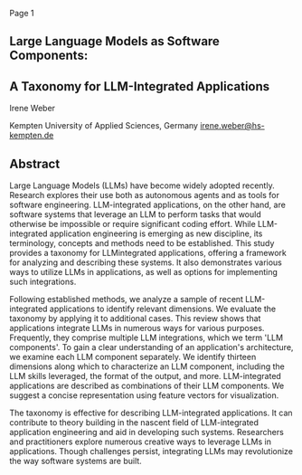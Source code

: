 Page 1

## Large Language Models as Software Components:

## A Taxonomy for LLM-Integrated Applications

Irene Weber

<!-- image -->

Kempten University of Applied Sciences, Germany irene.weber@hs-kempten.de

## Abstract

Large Language Models (LLMs) have become widely adopted recently. Research explores their use both as autonomous agents and as tools for software engineering. LLM-integrated applications, on the other hand, are software systems that leverage an LLM to perform tasks that would otherwise be impossible or require significant coding effort. While LLM-integrated application engineering is emerging as new discipline, its terminology, concepts and methods need to be established. This study provides a taxonomy for LLMintegrated applications, offering a framework for analyzing and describing these systems. It also demonstrates various ways to utilize LLMs in applications, as well as options for implementing such integrations.

Following established methods, we analyze a sample of recent LLM-integrated applications to identify relevant dimensions. We evaluate the taxonomy by applying it to additional cases. This review shows that applications integrate LLMs in numerous ways for various purposes. Frequently, they comprise multiple LLM integrations, which we term 'LLM components'. To gain a clear understanding of an application's architecture, we examine each LLM component separately. We identify thirteen dimensions along which to characterize an LLM component, including the LLM skills leveraged, the format of the output, and more. LLM-integrated applications are described as combinations of their LLM components. We suggest a concise representation using feature vectors for visualization.

The taxonomy is effective for describing LLM-integrated applications. It can contribute to theory building in the nascent field of LLM-integrated application engineering and aid in developing such systems. Researchers and practitioners explore numerous creative ways to leverage LLMs in applications. Though challenges persist, integrating LLMs may revolutionize the way software systems are built.